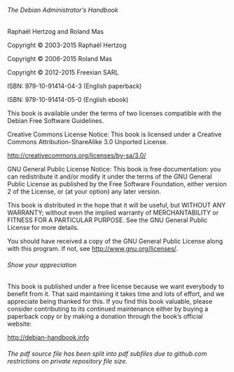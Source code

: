 ###### The Debian Administrator’s Handbook

Raphaël Hertzog and Roland Mas

Copyright © 2003-2015 Raphaël Hertzog

Copyright © 2006-2015 Roland Mas

Copyright © 2012-2015 Freexian SARL

ISBN: 979-10-91414-04-3 (English paperback)

ISBN: 979-10-91414-05-0 (English ebook)

This book is available under the terms of two licenses compatible with the Debian Free Software Guidelines.

Creative Commons License Notice: This book is licensed under a Creative Commons Attribution-ShareAlike 3.0 Unported License.

http://creativecommons.org/licenses/by-sa/3.0/

GNU General Public License Notice: This book is free documentation: you can redistribute it and/or modify it under the terms of the GNU General Public License as published by the Free Software Foundation, either version 2 of the License, or (at your option) any later version.

This book is distributed in the hope that it will be useful, but WITHOUT ANY WARRANTY; without even the implied warranty of MERCHANTABILITY or FITNESS FOR A PARTICULAR PURPOSE. See the GNU General Public License for more details.

You should have received a copy of the GNU General Public License along with this program. If not, see http://www.gnu.org/licenses/.

###### Show your appreciation

This book is published under a free license because we want everybody to benefit from it. That said maintaining it takes time and lots of effort, and we appreciate being thanked for this. If you find this book valuable, please consider contributing to its continued maintenance either by buying a paperback copy or by making a donation through the book’s official website:

http://debian-handbook.info

###### The pdf source file has been split into pdf subfiles due to github.com restrictions on private repository file size.
